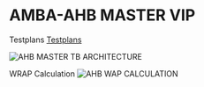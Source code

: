 # AMBA-AHB MASTER VIP

Testplans
[Testplans](https://github.com/psumesh/AMBA-AHB/blob/main/Testplans/ahb_plans.xlsx)

![AHB MASTER TB ARCHITECTURE](https://github.com/psumesh/AMBA-AHB/blob/main/images/ahb_architecture.jpg)


WRAP Calculation
![AHB WAP CALCULATION](https://github.com/psumesh/AMBA-AHB/blob/main/images/wrap_calculation.jpg)
